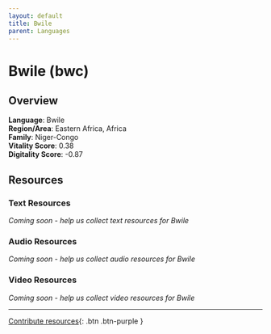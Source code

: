 ```yaml
---
layout: default
title: Bwile
parent: Languages
---
```


# Bwile (bwc)

## Overview

**Language**: Bwile  
**Region/Area**: Eastern Africa, Africa  
**Family**: Niger-Congo  
**Vitality Score**: 0.38  
**Digitality Score**: -0.87  

## Resources

### Text Resources
*Coming soon - help us collect text resources for Bwile*

### Audio Resources
*Coming soon - help us collect audio resources for Bwile*

### Video Resources
*Coming soon - help us collect video resources for Bwile*

---

[Contribute resources](https://fairtrain.github.io/){: .btn .btn-purple }
